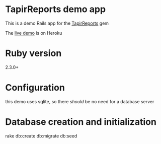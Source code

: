 # TapirReports demo app

This is a demo Rails app for the [TapirReports](https://github.com/jnicho02/tapir-reports) gem

The [live demo](https://tapir-reports-demo.herokuapp.com) is on Heroku

Ruby version
============
2.3.0+

Configuration
=============
this demo uses sqlite, so there _should_ be no need for a database server

Database creation and initialization
====================================
rake db:create db:migrate db:seed
